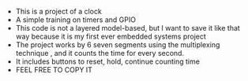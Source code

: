 - This is a project of a clock 
- A simple training on timers and GPIO
- This code is not a layered model-based, but I want to save it like that way because it is my first ever embedded systems project
- The project works by 6 seven segments using the multiplexing technique , and it counts the time for every second.
- It includes buttons to reset, hold, continue counting time
- FEEL FREE TO COPY IT
